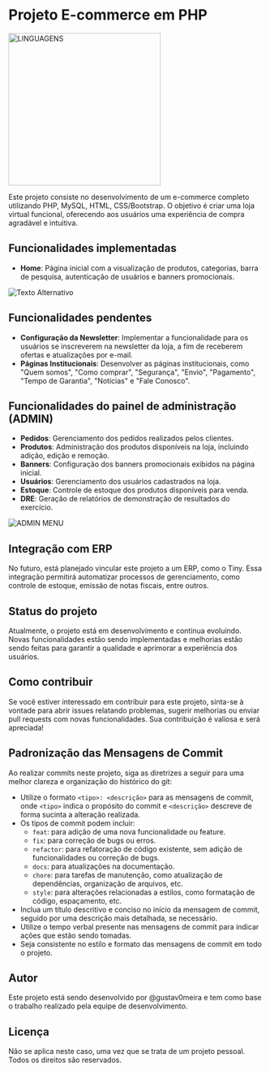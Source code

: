 # Projeto E-commerce em PHP

<img src="https://i.ibb.co/TghHNkB/web-development-php-mysql-html-xampp-logo-css-html-php-symbol-trademark-label-text-transparent-png-1.png" alt="LINGUAGENS" width="300">

Este projeto consiste no desenvolvimento de um e-commerce completo utilizando PHP, MySQL, HTML, CSS/Bootstrap. O objetivo é criar uma loja virtual funcional, oferecendo aos usuários uma experiência de compra agradável e intuitiva.

## Funcionalidades implementadas

- **Home**: Página inicial com a visualização de produtos, categorias, barra de pesquisa, autenticação de usuários e banners promocionais.

![Texto Alternativo](https://i.ibb.co/S3984sK/localhost-geek4love-original.png)

## Funcionalidades pendentes

- **Configuração da Newsletter**: Implementar a funcionalidade para os usuários se inscreverem na newsletter da loja, a fim de receberem ofertas e atualizações por e-mail.
- **Páginas Institucionais**: Desenvolver as páginas institucionais, como "Quem somos", "Como comprar", "Segurança", "Envio", "Pagamento", "Tempo de Garantia", "Notícias" e "Fale Conosco".

## Funcionalidades do painel de administração (ADMIN)

- **Pedidos**: Gerenciamento dos pedidos realizados pelos clientes.
- **Produtos**: Administração dos produtos disponíveis na loja, incluindo adição, edição e remoção.
- **Banners**: Configuração dos banners promocionais exibidos na página inicial.
- **Usuários**: Gerenciamento dos usuários cadastrados na loja.
- **Estoque**: Controle de estoque dos produtos disponíveis para venda.
- **DRE**: Geração de relatórios de demonstração de resultados do exercício.

![ADMIN MENU](https://i.ibb.co/cFWZ1hV/localhost-geek4love-original-admin-dashboard.png)

## Integração com ERP

No futuro, está planejado vincular este projeto a um ERP, como o Tiny. Essa integração permitirá automatizar processos de gerenciamento, como controle de estoque, emissão de notas fiscais, entre outros.

## Status do projeto

Atualmente, o projeto está em desenvolvimento e continua evoluindo. Novas funcionalidades estão sendo implementadas e melhorias estão sendo feitas para garantir a qualidade e aprimorar a experiência dos usuários.

## Como contribuir

Se você estiver interessado em contribuir para este projeto, sinta-se à vontade para abrir issues relatando problemas, sugerir melhorias ou enviar pull requests com novas funcionalidades. Sua contribuição é valiosa e será apreciada!

## Padronização das Mensagens de Commit

Ao realizar commits neste projeto, siga as diretrizes a seguir para uma melhor clareza e organização do histórico do git:

- Utilize o formato `<tipo>: <descrição>` para as mensagens de commit, onde `<tipo>` indica o propósito do commit e `<descrição>` descreve de forma sucinta a alteração realizada.
- Os tipos de commit podem incluir:
  - `feat`: para adição de uma nova funcionalidade ou feature.
  - `fix`: para correção de bugs ou erros.
  - `refactor`: para refatoração de código existente, sem adição de funcionalidades ou correção de bugs.
  - `docs`: para atualizações na documentação.
  - `chore`: para tarefas de manutenção, como atualização de dependências, organização de arquivos, etc.
  - `style`: para alterações relacionadas a estilos, como formatação de código, espaçamento, etc.
- Inclua um título descritivo e conciso no início da mensagem de commit, seguido por uma descrição mais detalhada, se necessário.
- Utilize o tempo verbal presente nas mensagens de commit para indicar ações que estão sendo tomadas.
- Seja consistente no estilo e formato das mensagens de commit em todo o projeto.

## Autor

Este projeto está sendo desenvolvido por @gustav0meira e tem como base o trabalho realizado pela equipe de desenvolvimento.

## Licença

Não se aplica neste caso, uma vez que se trata de um projeto pessoal. Todos os direitos são reservados.


